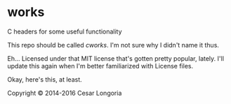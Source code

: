 works
=====

C headers for some useful functionality

This repo should be called *cworks*.  I'm not sure why I didn't name it thus.

Eh...  Licensed under that MIT license that's gotten pretty popular, lately.  I'll update this again when I'm better familiarized with License files.

Okay, here's this, at least.

Copyright © 2014-2016 Cesar Longoria

